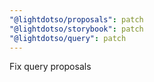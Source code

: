 ```yaml
---
"@lightdotso/proposals": patch
"@lightdotso/storybook": patch
"@lightdotso/query": patch
---
```


Fix query proposals
